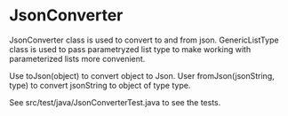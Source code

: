 # JsonConverter

JsonConverter class is used to convert to and from json.
GenericListType class is used to pass parametryzed list type to make working with parameterized lists more convenient.

Use toJson(object) to convert object to Json. User fromJson(jsonString, type) to convert jsonString to object of type type.

See src/test/java/JsonConverterTest.java to see the tests.
